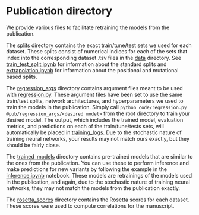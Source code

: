 # Publication directory
We provide various files to facilitate retraining the models from the publication.

The [splits](splits) directory contains the exact train/tune/test sets we used for each dataset. 
These splits consist of numerical indices for each of the sets that index into the corresponding dataset .tsv files in the [data](../data) directory.
See [train_test_split.ipynb](../notebooks/train_test_split.ipynb) for information about the standard splits and [extrapolation.ipynb](../notebooks/extrapolation.ipynb) for information about the positional and mutational based splits.

The [regression_args](regression_args) directory contains argument files meant to be used with [regression.py](../code/regression.py). 
These argument files have been set to use the same train/test splits, network architectures, and hyperparameters we used to train the models in the publication. 
Simply call `python code/regression.py @pub/regression_args/<desired model>` from the root directory to train your desired model.
The output, which includes the trained model, evaluation metrics, and predictions on each of the train/tune/tests sets, will automatically be placed in [training_logs](../output/training_logs).
Due to the stochastic nature of training neural networks, your results may not match ours exactly, but they should be fairly close.
  
The [trained_models](trained_models) directory contains pre-trained models that are similar to the ones from the publication. 
You can use these to perform inference and make predictions for new variants by following the example in the [inference.ipynb](../notebooks/inference.ipynb) notebook.
These models are retrainings of the models used in the publication, and again, due to the stochastic nature of training neural networks, they may not match the models from the publication exactly.

The [rosetta_scores](rosetta_scores) directory contains the Rosetta scores for each dataset.
These scores were used to compute correlations for the manuscript.